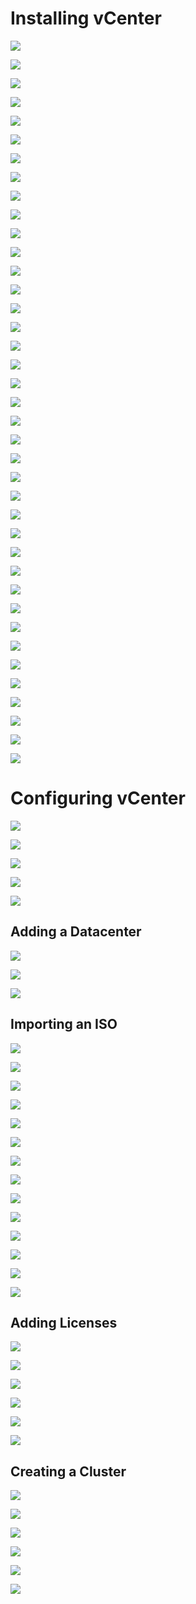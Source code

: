 # Installing vCenter 

![](https://github.com/JonmarCorpuz/Documentations/blob/main/VMWare/Assets/VCSA%20pt%201.png)

![](https://github.com/JonmarCorpuz/Documentations/blob/main/VMWare/Assets/VCSA%20pt%202.png)

![](https://github.com/JonmarCorpuz/Documentations/blob/main/VMWare/Assets/VCSA%20pt3.png)

![](https://github.com/JonmarCorpuz/Documentations/blob/main/VMWare/Assets/VCSA%20pt4.png)

![](https://github.com/JonmarCorpuz/Documentations/blob/main/VMWare/Assets/VCSA%20pt5.png)

![](https://github.com/JonmarCorpuz/Documentations/blob/main/VMWare/Assets/VCSA%20pt%206.png)

![](https://github.com/JonmarCorpuz/Documentations/blob/main/VMWare/Assets/VCSA%20pt7.png)

![](https://github.com/JonmarCorpuz/Documentations/blob/main/VMWare/Assets/VCSA%20pt8.png)

![](https://github.com/JonmarCorpuz/Documentations/blob/main/VMWare/Assets/VCSA%20pt9.png)

![](https://github.com/JonmarCorpuz/Documentations/blob/main/VMWare/Assets/VCSA%20pt10.png)

![](https://github.com/JonmarCorpuz/Documentations/blob/main/VMWare/Assets/VCSA%20pt11.png)

![](https://github.com/JonmarCorpuz/Documentations/blob/main/VMWare/Assets/VCSA%20pt12.png)

![](https://github.com/JonmarCorpuz/Documentations/blob/main/VMWare/Assets/VCSA%20pt13.png)

![](https://github.com/JonmarCorpuz/Documentations/blob/main/VMWare/Assets/VCSA%20pt14.png)

![](https://github.com/JonmarCorpuz/Documentations/blob/main/VMWare/Assets/VCSA%20pt15.png)

![](https://github.com/JonmarCorpuz/Documentations/blob/main/VMWare/Assets/VCSA%20pt16.png)

![](https://github.com/JonmarCorpuz/Documentations/blob/main/VMWare/Assets/VCSA%20pt17.png)

![](https://github.com/JonmarCorpuz/Documentations/blob/main/VMWare/Assets/VCSA%20pt18.png)

![](https://github.com/JonmarCorpuz/Documentations/blob/main/VMWare/Assets/VCSA%20pt19.png)

![](https://github.com/JonmarCorpuz/Documentations/blob/main/VMWare/Assets/VCSA%20pt20.png)

![](https://github.com/JonmarCorpuz/Documentations/blob/main/VMWare/Assets/VCSA%20pt21.png)

![](https://github.com/JonmarCorpuz/Documentations/blob/main/VMWare/Assets/VCSA%20pt22.png)

![](https://github.com/JonmarCorpuz/Documentations/blob/main/VMWare/Assets/VCSA%20pt23.png)

![](https://github.com/JonmarCorpuz/Documentations/blob/main/VMWare/Assets/VCSA%20pt24.png)

![](https://github.com/JonmarCorpuz/Documentations/blob/main/VMWare/Assets/VCSA%20pt25.png)

![](https://github.com/JonmarCorpuz/Documentations/blob/main/VMWare/Assets/VCSA%20pt26.png)

![](https://github.com/JonmarCorpuz/Documentations/blob/main/VMWare/Assets/VCSA%20pt27.png)

![](https://github.com/JonmarCorpuz/Documentations/blob/main/VMWare/Assets/VCSA%20pt28.png)

![](https://github.com/JonmarCorpuz/Documentations/blob/main/VMWare/Assets/VCSA%20pt29.png)

![](https://github.com/JonmarCorpuz/Documentations/blob/main/VMWare/Assets/VCSA%20pt30.png)

![](https://github.com/JonmarCorpuz/Documentations/blob/main/VMWare/Assets/VCSA%20pt31.png)

![](https://github.com/JonmarCorpuz/Documentations/blob/main/VMWare/Assets/VCSA%20pt32.png)

![](https://github.com/JonmarCorpuz/Documentations/blob/main/VMWare/Assets/VCSA%20pt33.png)

![](https://github.com/JonmarCorpuz/Documentations/blob/main/VMWare/Assets/VCSA%20pt34.png)

![](https://github.com/JonmarCorpuz/Documentations/blob/main/VMWare/Assets/VCSA%20pt35.png)

![](https://github.com/JonmarCorpuz/Documentations/blob/main/VMWare/Assets/VCSA%20pt36.png)

![](https://github.com/JonmarCorpuz/Documentations/blob/main/VMWare/Assets/VCSA%20pt37.png)

![](https://github.com/JonmarCorpuz/Documentations/blob/main/VMWare/Assets/VCSA%20pt38.png)

![](https://github.com/JonmarCorpuz/Documentations/blob/main/VMWare/Assets/VCSA%20pt39.png)

# Configuring vCenter

![](https://github.com/JonmarCorpuz/Documentations/blob/main/VMWare/Assets/VCSA%20pt40.png)

![](https://github.com/JonmarCorpuz/Documentations/blob/main/VMWare/Assets/VCSA%20pt41.png)

![](https://github.com/JonmarCorpuz/Documentations/blob/main/VMWare/Assets/VCSA%20pt42.png)

![](https://github.com/JonmarCorpuz/Documentations/blob/main/VMWare/Assets/VCSA%20pt43.png)

![](https://github.com/JonmarCorpuz/Documentations/blob/main/VMWare/Assets/VCSA%20pt44.png)

## Adding a Datacenter

![](https://github.com/JonmarCorpuz/Documentations/blob/main/VMWare/Assets/VCSA%20pt45.png)

![](https://github.com/JonmarCorpuz/Documentations/blob/main/VMWare/Assets/VCSA%20pt46.png)

![](https://github.com/JonmarCorpuz/Documentations/blob/main/VMWare/Assets/VCSA%20pt47.png)

## Importing an ISO

![](https://github.com/JonmarCorpuz/Documentations/blob/main/VMWare/Assets/VCSA%20pt59.png)

![](https://github.com/JonmarCorpuz/Documentations/blob/main/VMWare/Assets/VCSA%20pt60.png)

![](https://github.com/JonmarCorpuz/Documentations/blob/main/VMWare/Assets/VCSA%20pt61.png)

![](https://github.com/JonmarCorpuz/Documentations/blob/main/VMWare/Assets/VCSA%20pt62.png)

![](https://github.com/JonmarCorpuz/Documentations/blob/main/VMWare/Assets/VCSA%20pt63.png)

![](https://github.com/JonmarCorpuz/Documentations/blob/main/VMWare/Assets/VCSA%20pt64.png)

![](https://github.com/JonmarCorpuz/Documentations/blob/main/VMWare/Assets/VCSA%20pt65.png)

![](https://github.com/JonmarCorpuz/Documentations/blob/main/VMWare/Assets/VCSA%20pt66.png)

![](https://github.com/JonmarCorpuz/Documentations/blob/main/VMWare/Assets/VCSA%20pt67.png)

![](https://github.com/JonmarCorpuz/Documentations/blob/main/VMWare/Assets/VCSA%20pt68.png)

![](https://github.com/JonmarCorpuz/Documentations/blob/main/VMWare/Assets/VCSA%20pt69.png)

![](https://github.com/JonmarCorpuz/Documentations/blob/main/VMWare/Assets/VCSA%20pt70.png)

![](https://github.com/JonmarCorpuz/Documentations/blob/main/VMWare/Assets/VCSA%20pt71.png)

![](https://github.com/JonmarCorpuz/Documentations/blob/main/VMWare/Assets/VCSA%20pt72.png)

## Adding Licenses

![](https://github.com/JonmarCorpuz/Documentations/blob/main/VMWare/Assets/Licenses%20pt1.png)

![](https://github.com/JonmarCorpuz/Documentations/blob/main/VMWare/Assets/Licenses%20pt2.png)

![](https://github.com/JonmarCorpuz/Documentations/blob/main/VMWare/Assets/Licenses%20pt3.png)

![](https://github.com/JonmarCorpuz/Documentations/blob/main/VMWare/Assets/Licenses%20pt4.png)

![](https://github.com/JonmarCorpuz/Documentations/blob/main/VMWare/Assets/Licenses%20pt5.png)

![](https://github.com/JonmarCorpuz/Documentations/blob/main/VMWare/Assets/Licenses%20pt6.png)

## Creating a Cluster

![](https://github.com/JonmarCorpuz/Documentations/blob/main/VMWare/Assets/VCSA%20pt73.png)

![](https://github.com/JonmarCorpuz/Documentations/blob/main/VMWare/Assets/VCSA%20pt74.png)

![](https://github.com/JonmarCorpuz/Documentations/blob/main/VMWare/Assets/VCSA%20pt75.png)

![](https://github.com/JonmarCorpuz/Documentations/blob/main/VMWare/Assets/VCSA%20pt76.png)

![](https://github.com/JonmarCorpuz/Documentations/blob/main/VMWare/Assets/VCSA%20pt77.png)

![](https://github.com/JonmarCorpuz/Documentations/blob/main/VMWare/Assets/VCSA%20pt78.png)
